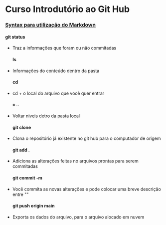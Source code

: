 # Curso Introdutório ao Git Hub

###  [Syntax para utilização do Markdown](https://www.markdownguide.org/basic-syntax/#headings)

####       git status 

- Traz a informações que foram ou não commitadas

  #### ls

- Informações do conteúdo dentro da pasta

  #### cd

- cd + o local do arquivo que você quer entrar

  #### c ..

- Voltar niveis detro da pasta local

  #### git clone

- Clona o repositório já existente no git hub para o computador de origem

  #### git add .

- Adiciona as alterações feitas no arquivos prontas para serem commitadas

   #### git commit -m

- Você commita as novas alterações e pode colocar uma breve descrição entre ""

  #### git push origin main

- Exporta os dados do arquivo, para o arquivo alocado em nuvem